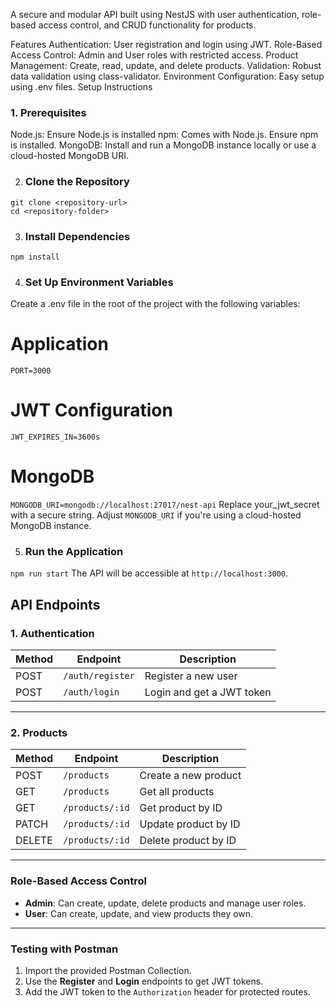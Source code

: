 A secure and modular API built using NestJS with user authentication, role-based access control, and CRUD functionality for products.

Features
Authentication: User registration and login using JWT.
Role-Based Access Control: Admin and User roles with restricted access.
Product Management: Create, read, update, and delete products.
Validation: Robust data validation using class-validator.
Environment Configuration: Easy setup using .env files.
Setup Instructions

### **1. Prerequisites**
Node.js: Ensure Node.js is installed
npm: Comes with Node.js. Ensure npm is installed.
MongoDB: Install and run a MongoDB instance locally or use a cloud-hosted MongoDB URI.

2. ### Clone the Repository
```
git clone <repository-url>
cd <repository-folder>
```

3. ### Install Dependencies
 ```npm install```

4. ### Set Up Environment Variables
Create a .env file in the root of the project with the following variables:
# Application
```PORT=3000```

# JWT Configuration
```JWT_SECRET=your_jwt_secret
JWT_EXPIRES_IN=3600s
```

# MongoDB
```MONGODB_URI=mongodb://localhost:27017/nest-api```
Replace your_jwt_secret with a secure string.
Adjust ```MONGODB_URI``` if you're using a cloud-hosted MongoDB instance.

5. ### Run the Application
```npm run start```
The API will be accessible at `http://localhost:3000`.

## API Endpoints

### **1. Authentication**
| Method | Endpoint         | Description              |
|--------|------------------|--------------------------|
| POST   | `/auth/register` | Register a new user      |
| POST   | `/auth/login`    | Login and get a JWT token|

---

### **2. Products**
| Method  | Endpoint               | Description              |
|---------|------------------------|--------------------------|
| POST    | `/products`            | Create a new product     |
| GET     | `/products`            | Get all products         |
| GET     | `/products/:id`        | Get product by ID        |
| PATCH   | `/products/:id`        | Update product by ID     |
| DELETE  | `/products/:id`        | Delete product by ID     |

---

### **Role-Based Access Control**
- **Admin**: Can create, update, delete products and manage user roles.
- **User**: Can create, update, and view products they own.

---

### **Testing with Postman**
1. Import the provided Postman Collection.
2. Use the **Register** and **Login** endpoints to get JWT tokens.
3. Add the JWT token to the `Authorization` header for protected routes.


